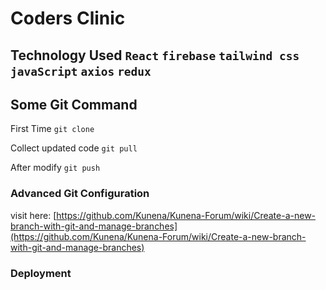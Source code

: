 # Coders Clinic

## Technology Used `React` `firebase` `tailwind css` `javaScript` `axios` `redux` 



## Some Git Command
First Time `git clone` 

Collect updated code  `git pull` 

After modify  `git push` 

### Advanced Git Configuration
visit here: [https://github.com/Kunena/Kunena-Forum/wiki/Create-a-new-branch-with-git-and-manage-branches](https://github.com/Kunena/Kunena-Forum/wiki/Create-a-new-branch-with-git-and-manage-branches)


### Deployment



